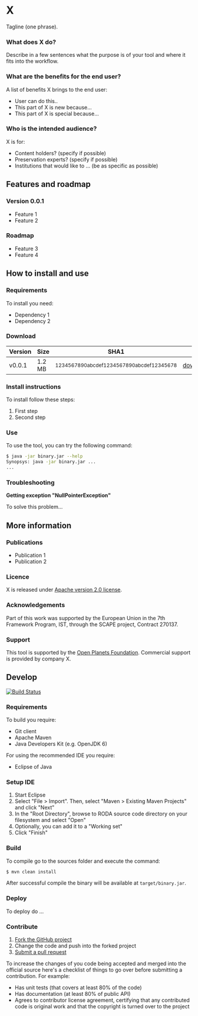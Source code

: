 # X

Tagline (one phrase).

### What does X do?

Describe in a few sentences what the purpose is of your tool and where it fits into the workflow.

### What are the benefits for the end user?

A list of benefits X brings to the end user:

* User can do this..
* This part of X is new because...
* This part of X is special because...

### Who is the intended audience?

X is for:

* Content holders? (specify if possible)
* Preservation experts? (specify if possible)
* Institutions that would like to ... (be as specific as possible)

## Features and roadmap

### Version 0.0.1

* Feature 1
* Feature 2

### Roadmap

* Feature 3
* Feature 4

## How to install and use

### Requirements

To install you need:

* Dependency 1
* Dependency 2

### Download

| Version | Size   | SHA1                                                    |                      |
|---------|--------|---------------------------------------------------------|----------------------|
| v0.0.1  | 1.2 MB | <small>1234567890abcdef1234567890abcdef12345678</small> |[download](binary.jar)|


### Install instructions

To install follow these steps:

1. First step
2. Second step

### Use

To use the tool, you can try the following command:
```bash
$ java -jar binary.jar --help
Synopsys: java -jar binary.jar ...
...
```

### Troubleshooting

**Getting exception "NullPointerException"**

To solve this problem...


## More information

### Publications

* Publication 1
* Publication 2

### Licence

X is released under [Apache version 2.0 license](LICENSE.txt).

### Acknowledgements

Part of this work was supported by the European Union in the 7th Framework Program, IST, through the SCAPE project, Contract 270137.

### Support

This tool is supported by the [Open Planets Foundation](http://www.openplanetsfoundation.org). Commercial support is provided by company X.

## Develop

[![Build Status](https://travis-ci.org/openplanets/scape.png)](https://travis-ci.org/openplanets/scape)

### Requirements

To build you require:

* Git client
* Apache Maven
* Java Developers Kit (e.g. OpenJDK 6)

For using the recommended IDE you require:

* Eclipse of Java

### Setup IDE

1. Start Eclipse
2. Select "File > Import". Then, select "Maven > Existing Maven Projects" and click "Next"
3. In the "Root Directory", browse to RODA source code directory on your filesystem and select "Open"
4. Optionally, you can add it to a "Working set"
5. Click "Finish"

### Build

To compile go to the sources folder and execute the command:

```bash
$ mvn clean install
```

After successful compile the binary will be available at `target/binary.jar`.

### Deploy

To deploy do ...

### Contribute

1. [Fork the GitHub project](https://help.github.com/articles/fork-a-repo)
2. Change the code and push into the forked project
3. [Submit a pull request](https://help.github.com/articles/using-pull-requests)

To increase the changes of you code being accepted and merged into the official source here's a checklist of things to go over before submitting a contribution. For example:

* Has unit tests (that covers at least 80% of the code)
* Has documentation (at least 80% of public API)
* Agrees to contributor license agreement, certifying that any contributed code is original work and that the copyright is turned over to the project